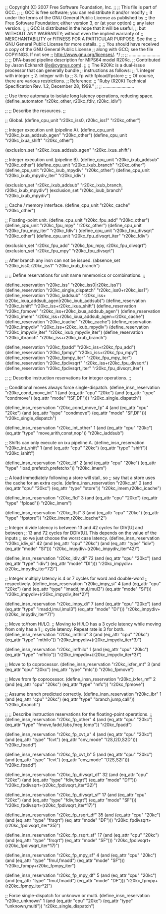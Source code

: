 ;; Copyright (C) 2007 Free Software Foundation, Inc.
;;
;; This file is part of GCC.
;;
;; GCC is free software; you can redistribute it and/or modify
;; it under the terms of the GNU General Public License as published by
;; the Free Software Foundation; either version 3, or (at your option)
;; any later version.
;;
;; GCC is distributed in the hope that it will be useful,
;; but WITHOUT ANY WARRANTY; without even the implied warranty of
;; MERCHANTABILITY or FITNESS FOR A PARTICULAR PURPOSE.  See the
;; GNU General Public License for more details.
;;
;; You should have received a copy of the GNU General Public License
;; along with GCC; see the file COPYING3.  If not see
;; <http://www.gnu.org/licenses/>.  */
;;
;; .........................
;;
;; DFA-based pipeline description for MIPS64 model R20Kc.
;; Contributed by Jason Eckhardt (jle@cygnus.com).
;;
;; The R20Kc is a dual-issue processor that can generally bundle
;; instructions as follows:
;;   1. integer with integer
;;   2. integer with fp
;;   3. fp with fpload/fpstore 
;;
;; Of course, there are various restrictions.
;; Reference:
;;   "Ruby (R20K) Technical Specification Rev. 1.2, December 28, 1999."
;;
;; .........................

;; Use three automata to isolate long latency operations, reducing space.
(define_automaton "r20kc_other, r20kc_fdiv, r20kc_idiv")

;;
;; Describe the resources.
;;

;; Global.
(define_cpu_unit "r20kc_iss0, r20kc_iss1" "r20kc_other")

;; Integer execution unit (pipeline A).
(define_cpu_unit "r20kc_ixua_addsub_agen" "r20kc_other")
(define_cpu_unit "r20kc_ixua_shift"	  "r20kc_other")

(exclusion_set "r20kc_ixua_addsub_agen" "r20kc_ixua_shift")

;; Integer execution unit (pipeline B).
(define_cpu_unit "r20kc_ixub_addsub"	  "r20kc_other")
(define_cpu_unit "r20kc_ixub_branch"	  "r20kc_other")
(define_cpu_unit "r20kc_ixub_mpydiv"	  "r20kc_other")
(define_cpu_unit "r20kc_ixub_mpydiv_iter" "r20kc_idiv")

(exclusion_set "r20kc_ixub_addsub" "r20kc_ixub_branch, r20kc_ixub_mpydiv")
(exclusion_set "r20kc_ixub_branch" "r20kc_ixub_mpydiv")

;; Cache / memory interface.
(define_cpu_unit "r20kc_cache"	    "r20kc_other")

;; Floating-point unit.
(define_cpu_unit "r20kc_fpu_add"	  "r20kc_other")
(define_cpu_unit "r20kc_fpu_mpy"	  "r20kc_other")
(define_cpu_unit "r20kc_fpu_mpy_iter"	  "r20kc_fdiv")
(define_cpu_unit "r20kc_fpu_divsqrt"	  "r20kc_other")
(define_cpu_unit "r20kc_fpu_divsqrt_iter" "r20kc_fdiv")

(exclusion_set "r20kc_fpu_add" "r20kc_fpu_mpy, r20kc_fpu_divsqrt")
(exclusion_set "r20kc_fpu_mpy" "r20kc_fpu_divsqrt")

;; After branch any insn can not be issued.
(absence_set "r20kc_iss0,r20kc_iss1" "r20kc_ixub_branch")

;;
;; Define reservations for unit name mnemonics or combinations.
;;

(define_reservation "r20kc_iss"
  "r20kc_iss0|r20kc_iss1")
(define_reservation "r20kc_single_dispatch"
  "r20kc_iss0+r20kc_iss1")
(define_reservation "r20kc_iaddsub"
  "r20kc_iss+(r20kc_ixua_addsub_agen|r20kc_ixub_addsub)")
(define_reservation "r20kc_ishift"
  "r20kc_iss+r20kc_ixua_shift")
(define_reservation "r20kc_fpmove"
  "r20kc_iss+r20kc_ixua_addsub_agen")
(define_reservation "r20kc_imem"
  "r20kc_iss+r20kc_ixua_addsub_agen+r20kc_cache")
(define_reservation "r20kc_icache"
  "r20kc_cache")
(define_reservation "r20kc_impydiv"
  "r20kc_iss+r20kc_ixub_mpydiv")
(define_reservation "r20kc_impydiv_iter"
  "r20kc_ixub_mpydiv_iter")
(define_reservation "r20kc_ibranch"
  "r20kc_iss+r20kc_ixub_branch")

(define_reservation "r20kc_fpadd"
  "r20kc_iss+r20kc_fpu_add")
(define_reservation "r20kc_fpmpy"
  "r20kc_iss+r20kc_fpu_mpy")
(define_reservation "r20kc_fpmpy_iter"
  "r20kc_fpu_mpy_iter")
(define_reservation "r20kc_fpdivsqrt"
  "r20kc_iss+r20kc_fpu_divsqrt")
(define_reservation "r20kc_fpdivsqrt_iter"
  "r20kc_fpu_divsqrt_iter")

;;
;; Describe instruction reservations for integer operations.
;;

;; Conditional moves always force single-dispatch.
(define_insn_reservation "r20kc_cond_move_int" 1 
			 (and (eq_attr "cpu" "20kc")
			      (and (eq_attr "type" "condmove")
				   (eq_attr "mode" "!SF,DF")))
			 "r20kc_single_dispatch")

(define_insn_reservation "r20kc_cond_move_fp" 4 
			 (and (eq_attr "cpu" "20kc")
			      (and (eq_attr "type" "condmove")
				   (eq_attr "mode" "SF,DF")))
			 "r20kc_single_dispatch")

(define_insn_reservation "r20kc_int_other" 1
			  (and (eq_attr "cpu" "20kc")
			       (eq_attr "type" "move,arith,const,nop"))
			  "r20kc_iaddsub")

;; Shifts can only execute on ixu pipeline A.
(define_insn_reservation "r20kc_int_shift" 1
			  (and (eq_attr "cpu" "20kc")
			       (eq_attr "type" "shift"))
			  "r20kc_ishift")

(define_insn_reservation "r20kc_ld" 2 
			 (and (eq_attr "cpu" "20kc")
			      (eq_attr "type" "load,prefetch,prefetchx"))
			 "r20kc_imem")


;; A load immediately following a store will stall, so
;; say that a store uses the cache for an extra cycle.
(define_insn_reservation "r20kc_st" 2 
			  (and (eq_attr "cpu" "20kc")
			       (eq_attr "type" "store"))
			  "r20kc_imem,r20kc_icache")

(define_insn_reservation "r20kc_fld" 3 
			 (and (eq_attr "cpu" "20kc")
			      (eq_attr "type" "fpload"))
			 "r20kc_imem")

(define_insn_reservation "r20kc_ffst" 3 
			 (and (eq_attr "cpu" "20kc")
			      (eq_attr "type" "fpstore"))
			 "r20kc_imem,r20kc_icache*2")

;; Integer divide latency is between 13 and 42 cycles for DIV[U] and between
;; 13 and 72 cycles for DDIV[U]. This depends on the value of the inputs
;; so we just choose the worst case latency.
(define_insn_reservation "r20kc_idiv_si" 42 
			 (and (eq_attr "cpu" "20kc")
			      (and (eq_attr "type" "idiv")
				   (eq_attr "mode" "SI")))
			 "r20kc_impydiv+(r20kc_impydiv_iter*42)")

(define_insn_reservation "r20kc_idiv_di" 72 
			 (and (eq_attr "cpu" "20kc")
			      (and (eq_attr "type" "idiv")
				   (eq_attr "mode" "DI")))
			 "r20kc_impydiv+(r20kc_impydiv_iter*72)")

;; Integer multiply latency is 4 or 7 cycles for word and double-word
;; respectively.
(define_insn_reservation "r20kc_impy_si" 4 
			 (and (eq_attr "cpu" "20kc")
			      (and (eq_attr "type" "imadd,imul,imul3")
				   (eq_attr "mode" "SI")))
			 "r20kc_impydiv+(r20kc_impydiv_iter*2)")

(define_insn_reservation "r20kc_impy_di" 7 
			 (and (eq_attr "cpu" "20kc")
			      (and (eq_attr "type" "imadd,imul,imul3")
				   (eq_attr "mode" "DI")))
			 "r20kc_impydiv+(r20kc_impydiv_iter*7)")

;; Move to/from HI/LO.
;; Moving to HI/LO has a 3 cycle latency while moving from only has a 1
;; cycle latency.  Repeat rate is 3 for both.
(define_insn_reservation "r20kc_imthilo" 3 
			 (and (eq_attr "cpu" "20kc")
			      (eq_attr "type" "mthilo"))
			 "r20kc_impydiv+(r20kc_impydiv_iter*3)")

(define_insn_reservation "r20kc_imfhilo" 1
			 (and (eq_attr "cpu" "20kc")
			      (eq_attr "type" "mfhilo"))
			 "r20kc_impydiv+(r20kc_impydiv_iter*3)")

;; Move to fp coprocessor.
(define_insn_reservation "r20kc_ixfer_mt" 3 
			 (and (eq_attr "cpu" "20kc")
			      (eq_attr "type" "mtc"))
			 "r20kc_fpmove")

;; Move from fp coprocessor.
(define_insn_reservation "r20kc_ixfer_mf" 2 
			  (and (eq_attr "cpu" "20kc")
			       (eq_attr "type" "mfc"))
			"r20kc_fpmove")

;; Assume branch predicted correctly.
(define_insn_reservation "r20kc_ibr" 1 
			 (and (eq_attr "cpu" "20kc")
			      (eq_attr "type" "branch,jump,call"))
			 "r20kc_ibranch")

;;
;; Describe instruction reservations for the floating-point operations.
;;
(define_insn_reservation "r20kc_fp_other" 4
			 (and (eq_attr "cpu" "20kc")
			      (eq_attr "type" "fmove,fadd,fabs,fneg,fcmp"))
			 "r20kc_fpadd")

(define_insn_reservation "r20kc_fp_cvt_a" 4
			 (and (eq_attr "cpu" "20kc")
			      (and (eq_attr "type" "fcvt")
				   (eq_attr "cnv_mode" "I2S,I2D,S2D")))
			 "r20kc_fpadd")

(define_insn_reservation "r20kc_fp_cvt_b" 5
			 (and (eq_attr "cpu" "20kc")
			      (and (eq_attr "type" "fcvt")
				   (eq_attr "cnv_mode" "D2S,S2I")))
			 "r20kc_fpadd")

(define_insn_reservation "r20kc_fp_divsqrt_df" 32
			 (and (eq_attr "cpu" "20kc")
			      (and (eq_attr "type" "fdiv,fsqrt")
				   (eq_attr "mode" "DF")))
			 "r20kc_fpdivsqrt+(r20kc_fpdivsqrt_iter*32)")

(define_insn_reservation "r20kc_fp_divsqrt_sf" 17
			 (and (eq_attr "cpu" "20kc")
			      (and (eq_attr "type" "fdiv,fsqrt")
				   (eq_attr "mode" "SF")))
			 "r20kc_fpdivsqrt+(r20kc_fpdivsqrt_iter*17)")

(define_insn_reservation "r20kc_fp_rsqrt_df" 35 
			 (and (eq_attr "cpu" "20kc")
			      (and (eq_attr "type" "frsqrt")
				   (eq_attr "mode" "DF")))
			 "r20kc_fpdivsqrt+(r20kc_fpdivsqrt_iter*35)")

(define_insn_reservation "r20kc_fp_rsqrt_sf" 17
			 (and (eq_attr "cpu" "20kc")
			      (and (eq_attr "type" "frsqrt")
				   (eq_attr "mode" "SF")))
			 "r20kc_fpdivsqrt+(r20kc_fpdivsqrt_iter*17)")

(define_insn_reservation "r20kc_fp_mpy_sf" 4
			 (and (eq_attr "cpu" "20kc")
			      (and (eq_attr "type" "fmul,fmadd")
				   (eq_attr "mode" "SF")))
			 "r20kc_fpmpy+r20kc_fpmpy_iter")

(define_insn_reservation "r20kc_fp_mpy_df" 5
			 (and (eq_attr "cpu" "20kc")
			      (and (eq_attr "type" "fmul,fmadd")
				   (eq_attr "mode" "DF")))
			 "r20kc_fpmpy+(r20kc_fpmpy_iter*2)")

;; Force single-dispatch for unknown or multi.
(define_insn_reservation "r20kc_unknown" 1 
			 (and (eq_attr "cpu" "20kc")
			      (eq_attr "type" "unknown,multi"))
			 "r20kc_single_dispatch")
